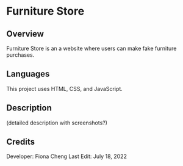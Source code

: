 # Furniture Store 

## Overview 
Furniture Store is an a website where users can make fake furniture purchases.

## Languages 
This project uses HTML, CSS, and JavaScript.

## Description  
(detailed description with screenshots?)

## Credits 
Developer: Fiona Cheng
Last Edit: July 18, 2022
